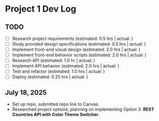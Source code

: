 # Project 1 Dev Log

## TODO
- [ ] Research project requirements (estimated: 0.5 hrs | actual: )
- [ ] Study provided design specifications (estimated: 0.5 hrs | actual: )
- [ ] Implement front-end visual design (estimated: 2.0 hrs | actual: )
- [ ] Implement front-end behavior scripts (estimated: 2.0 hrs | actual: )
- [ ] Research API (estimated: 1.0 hr | actual: )
- [ ] Implement API behavior (estimated: 2.0 hrs | actual: )
- [ ] Test and refactor (estimated: 1.0 hrs | actual: )
- [ ] Deploy (estimated: 0.25 hrs | actual: )

## <time datetime="2025-07-18">July 18, 2025</time>
- Set up repo, submitted repo link to Canvas.
- Researched project options; planning on implementing Option 3: **REST Countries API with Color Theme Switcher**.
